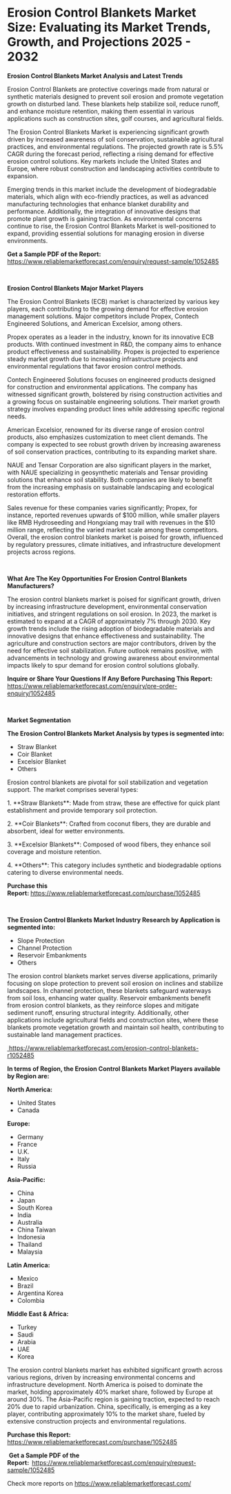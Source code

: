<p><h1>Erosion Control Blankets Market Size: Evaluating its Market Trends, Growth, and Projections 2025 - 2032</h1></p><p><strong>Erosion Control Blankets Market Analysis and Latest Trends</strong></p>
<p><p>Erosion Control Blankets are protective coverings made from natural or synthetic materials designed to prevent soil erosion and promote vegetation growth on disturbed land. These blankets help stabilize soil, reduce runoff, and enhance moisture retention, making them essential in various applications such as construction sites, golf courses, and agricultural fields.</p><p>The Erosion Control Blankets Market is experiencing significant growth driven by increased awareness of soil conservation, sustainable agricultural practices, and environmental regulations. The projected growth rate is 5.5% CAGR during the forecast period, reflecting a rising demand for effective erosion control solutions. Key markets include the United States and Europe, where robust construction and landscaping activities contribute to expansion.</p><p>Emerging trends in this market include the development of biodegradable materials, which align with eco-friendly practices, as well as advanced manufacturing technologies that enhance blanket durability and performance. Additionally, the integration of innovative designs that promote plant growth is gaining traction. As environmental concerns continue to rise, the Erosion Control Blankets Market is well-positioned to expand, providing essential solutions for managing erosion in diverse environments.</p></p>
<p><strong>Get a Sample PDF of the Report:&nbsp;</strong> <a href="https://www.reliablemarketforecast.com/enquiry/request-sample/1052485?utm_campaign=3176&utm_medium=2&utm_source=Github&utm_content=ia&utm_term=02042025&utm_id=erosion-control-blankets">https://www.reliablemarketforecast.com/enquiry/request-sample/1052485</a></p>
<p>&nbsp;</p>
<p><strong>Erosion Control Blankets Major Market Players</strong></p>
<p><p>The Erosion Control Blankets (ECB) market is characterized by various key players, each contributing to the growing demand for effective erosion management solutions. Major competitors include Propex, Contech Engineered Solutions, and American Excelsior, among others.</p><p>Propex operates as a leader in the industry, known for its innovative ECB products. With continued investment in R&D, the company aims to enhance product effectiveness and sustainability. Propex is projected to experience steady market growth due to increasing infrastructure projects and environmental regulations that favor erosion control methods.</p><p>Contech Engineered Solutions focuses on engineered products designed for construction and environmental applications. The company has witnessed significant growth, bolstered by rising construction activities and a growing focus on sustainable engineering solutions. Their market growth strategy involves expanding product lines while addressing specific regional needs.</p><p>American Excelsior, renowned for its diverse range of erosion control products, also emphasizes customization to meet client demands. The company is expected to see robust growth driven by increasing awareness of soil conservation practices, contributing to its expanding market share.</p><p>NAUE and Tensar Corporation are also significant players in the market, with NAUE specializing in geosynthetic materials and Tensar providing solutions that enhance soil stability. Both companies are likely to benefit from the increasing emphasis on sustainable landscaping and ecological restoration efforts.</p><p>Sales revenue for these companies varies significantly; Propex, for instance, reported revenues upwards of $100 million, while smaller players like RMB Hydroseeding and Hongxiang may trail with revenues in the $10 million range, reflecting the varied market scale among these competitors. Overall, the erosion control blankets market is poised for growth, influenced by regulatory pressures, climate initiatives, and infrastructure development projects across regions.</p></p>
<p>&nbsp;</p>
<p><strong>What Are The Key Opportunities For Erosion Control Blankets Manufacturers?</strong></p>
<p><p>The erosion control blankets market is poised for significant growth, driven by increasing infrastructure development, environmental conservation initiatives, and stringent regulations on soil erosion. In 2023, the market is estimated to expand at a CAGR of approximately 7% through 2030. Key growth trends include the rising adoption of biodegradable materials and innovative designs that enhance effectiveness and sustainability. The agriculture and construction sectors are major contributors, driven by the need for effective soil stabilization. Future outlook remains positive, with advancements in technology and growing awareness about environmental impacts likely to spur demand for erosion control solutions globally.</p></p>
<p><strong>Inquire or Share Your Questions If Any Before Purchasing This Report:</strong> <a href="https://www.reliablemarketforecast.com/enquiry/pre-order-enquiry/1052485?utm_campaign=3176&utm_medium=2&utm_source=Github&utm_content=ia&utm_term=02042025&utm_id=erosion-control-blankets">https://www.reliablemarketforecast.com/enquiry/pre-order-enquiry/1052485</a></p>
<p>&nbsp;</p>
<p><strong>Market Segmentation</strong></p>
<p><strong>The Erosion Control Blankets Market Analysis by types is segmented into:</strong></p>
<p><ul><li>Straw Blanket</li><li>Coir Blanket</li><li>Excelsior Blanket</li><li>Others</li></ul></p>
<p><p>Erosion control blankets are pivotal for soil stabilization and vegetation support. The market comprises several types: </p><p>1. **Straw Blankets**: Made from straw, these are effective for quick plant establishment and provide temporary soil protection. </p><p>2. **Coir Blankets**: Crafted from coconut fibers, they are durable and absorbent, ideal for wetter environments. </p><p>3. **Excelsior Blankets**: Composed of wood fibers, they enhance soil coverage and moisture retention. </p><p>4. **Others**: This category includes synthetic and biodegradable options catering to diverse environmental needs.</p></p>
<p><strong>Purchase this Report:&nbsp;</strong><a href="https://www.reliablemarketforecast.com/purchase/1052485?utm_campaign=3176&utm_medium=2&utm_source=Github&utm_content=ia&utm_term=02042025&utm_id=erosion-control-blankets">https://www.reliablemarketforecast.com/purchase/1052485</a></p>
<p>&nbsp;</p>
<p><strong>The Erosion Control Blankets Market Industry Research by Application is segmented into:</strong></p>
<p><ul><li>Slope Protection</li><li>Channel Protection</li><li>Reservoir Embankments</li><li>Others</li></ul></p>
<p><p>The erosion control blankets market serves diverse applications, primarily focusing on slope protection to prevent soil erosion on inclines and stabilize landscapes. In channel protection, these blankets safeguard waterways from soil loss, enhancing water quality. Reservoir embankments benefit from erosion control blankets, as they reinforce slopes and mitigate sediment runoff, ensuring structural integrity. Additionally, other applications include agricultural fields and construction sites, where these blankets promote vegetation growth and maintain soil health, contributing to sustainable land management practices.</p></p>
<p><a href="https://www.reliablemarketforecast.com/erosion-control-blankets-r1052485?utm_campaign=3176&utm_medium=2&utm_source=Github&utm_content=ia&utm_term=02042025&utm_id=erosion-control-blankets">&nbsp;https://www.reliablemarketforecast.com/erosion-control-blankets-r1052485</a></p>
<p><strong>In terms of Region, the Erosion Control Blankets Market Players available by Region are:</strong></p>
<p>
    <p> <strong> North America: </strong>
        <ul>
            <li>United States</li>
            <li>Canada</li>
        </ul>
        </p> 
    <p> <strong> Europe: </strong>
        <ul>
            <li>Germany</li>
            <li>France</li>
            <li>U.K.</li>
            <li>Italy</li>
            <li>Russia</li>
        </ul>
        </p> 
    <p> <strong> Asia-Pacific: </strong>
        <ul>
            <li>China</li>
            <li>Japan</li>
            <li>South Korea</li>
            <li>India</li>
            <li>Australia</li>
            <li>China Taiwan</li>
            <li>Indonesia</li>
            <li>Thailand</li>
            <li>Malaysia</li>
        </ul>
        </p> 
    <p> <strong> Latin America: </strong>
        <ul>
            <li>Mexico</li>
            <li>Brazil</li>
            <li>Argentina Korea</li>
            <li>Colombia</li>
        </ul>
        </p> 
    <p> <strong> Middle East & Africa: </strong>
        <ul>
            <li>Turkey</li>
            <li>Saudi</li>
            <li>Arabia</li>
            <li>UAE</li>
            <li>Korea</li>
        </ul>
    </p>
    </p>
<p><p>The erosion control blankets market has exhibited significant growth across various regions, driven by increasing environmental concerns and infrastructure development. North America is poised to dominate the market, holding approximately 40% market share, followed by Europe at around 30%. The Asia-Pacific region is gaining traction, expected to reach 20% due to rapid urbanization. China, specifically, is emerging as a key player, contributing approximately 10% to the market share, fueled by extensive construction projects and environmental regulations.</p></p>
<p><strong>Purchase this Report: </strong><a href="https://www.reliablemarketforecast.com/purchase/1052485?utm_campaign=3176&utm_medium=2&utm_source=Github&utm_content=ia&utm_term=02042025&utm_id=erosion-control-blankets">https://www.reliablemarketforecast.com/purchase/1052485</a></p>
<p>&nbsp;<strong>Get a Sample PDF of the Report:&nbsp;&nbsp;</strong><a href="https://www.reliablemarketforecast.com/enquiry/request-sample/1052485?utm_campaign=3176&utm_medium=2&utm_source=Github&utm_content=ia&utm_term=02042025&utm_id=erosion-control-blankets">https://www.reliablemarketforecast.com/enquiry/request-sample/1052485</a></p>
<p><strong></strong></p>
<p>Check more reports on <a href="https://www.reliablemarketforecast.com/?utm_campaign=3176&utm_medium=2&utm_source=Github&utm_content=ia&utm_term=02042025&utm_id=erosion-control-blankets">https://www.reliablemarketforecast.com/</a></p>